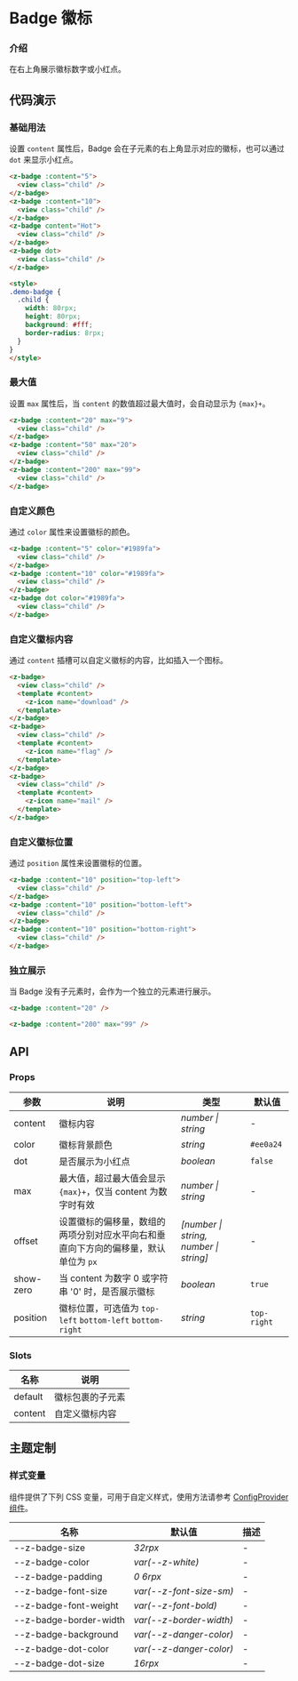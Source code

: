 # Badge 徽标

### 介绍

在右上角展示徽标数字或小红点。

## 代码演示

### 基础用法

设置 `content` 属性后，Badge 会在子元素的右上角显示对应的徽标，也可以通过 `dot` 来显示小红点。

```html
<z-badge :content="5">
  <view class="child" />
</z-badge>
<z-badge :content="10">
  <view class="child" />
</z-badge>
<z-badge content="Hot">
  <view class="child" />
</z-badge>
<z-badge dot>
  <view class="child" />
</z-badge>

<style>
.demo-badge {
  .child {
    width: 80rpx;
    height: 80rpx;
    background: #fff;
    border-radius: 8rpx;
  }
}
</style>
```

### 最大值

设置 `max` 属性后，当 `content` 的数值超过最大值时，会自动显示为 `{max}+`。

```html
<z-badge :content="20" max="9">
  <view class="child" />
</z-badge>
<z-badge :content="50" max="20">
  <view class="child" />
</z-badge>
<z-badge :content="200" max="99">
  <view class="child" />
</z-badge>
```

### 自定义颜色

通过 `color` 属性来设置徽标的颜色。

```html
<z-badge :content="5" color="#1989fa">
  <view class="child" />
</z-badge>
<z-badge :content="10" color="#1989fa">
  <view class="child" />
</z-badge>
<z-badge dot color="#1989fa">
  <view class="child" />
</z-badge>
```

### 自定义徽标内容

通过 `content` 插槽可以自定义徽标的内容，比如插入一个图标。

```html
<z-badge>
  <view class="child" />
  <template #content>
    <z-icon name="download" />
  </template>
</z-badge>
<z-badge>
  <view class="child" />
  <template #content>
    <z-icon name="flag" />
  </template>
</z-badge>
<z-badge>
  <view class="child" />
  <template #content>
    <z-icon name="mail" />
  </template>
</z-badge>
```

### 自定义徽标位置

通过 `position` 属性来设置徽标的位置。

```html
<z-badge :content="10" position="top-left">
  <view class="child" />
</z-badge>
<z-badge :content="10" position="bottom-left">
  <view class="child" />
</z-badge>
<z-badge :content="10" position="bottom-right">
  <view class="child" />
</z-badge>
```

### 独立展示

当 Badge 没有子元素时，会作为一个独立的元素进行展示。

```html
<z-badge :content="20" />

<z-badge :content="200" max="99" />
```

## API

### Props

| 参数 | 说明 | 类型 | 默认值 |
| --- | --- | --- | --- |
| content | 徽标内容 | _number \| string_ | - |
| color | 徽标背景颜色 | _string_ | `#ee0a24` |
| dot | 是否展示为小红点 | _boolean_ | `false` |
| max | 最大值，超过最大值会显示 `{max}+`，仅当 content 为数字时有效 | _number \| string_ | - |
| offset | 设置徽标的偏移量，数组的两项分别对应水平向右和垂直向下方向的偏移量，默认单位为 `px` | _[number \| string, number \| string]_ | - |
| show-zero | 当 content 为数字 0 或字符串 '0' 时，是否展示徽标 | _boolean_ | `true` |
| position | 徽标位置，可选值为 `top-left` `bottom-left` `bottom-right` | _string_ | `top-right` |

### Slots

| 名称    | 说明             |
| ------- | ---------------- |
| default | 徽标包裹的子元素 |
| content | 自定义徽标内容   |

## 主题定制

### 样式变量

组件提供了下列 CSS 变量，可用于自定义样式，使用方法请参考 [ConfigProvider 组件](/config-provider)。

| 名称 | 默认值 | 描述 |
| --- | --- | --- |
| --z-badge-size | _32rpx_ | - |
| --z-badge-color | _var(--z-white)_ | - |
| --z-badge-padding | _0 6rpx_ | - |
| --z-badge-font-size | _var(--z-font-size-sm)_ | - |
| --z-badge-font-weight | _var(--z-font-bold)_ | - |
| --z-badge-border-width | _var(--z-border-width)_ | - |
| --z-badge-background | _var(--z-danger-color)_ | - |
| --z-badge-dot-color | _var(--z-danger-color)_ | - |
| --z-badge-dot-size | _16rpx_ | - |
